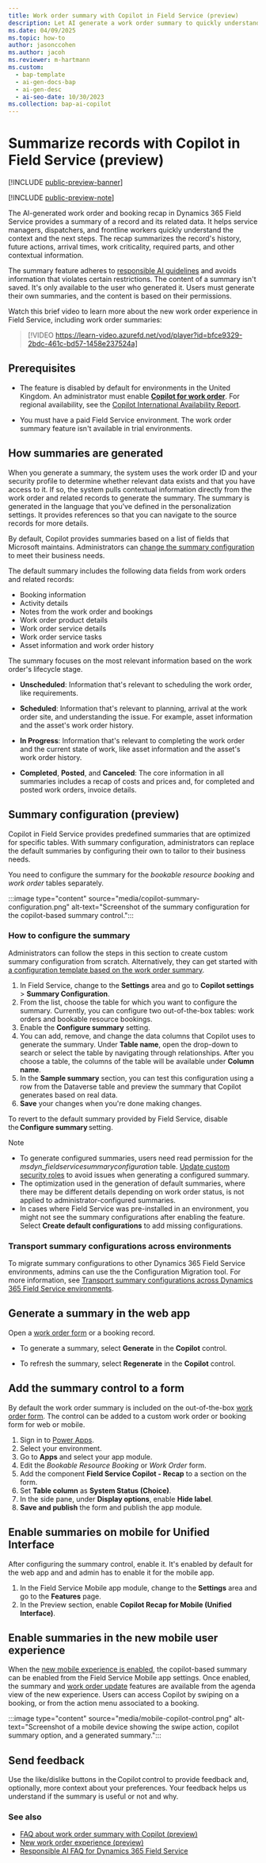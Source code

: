 ```yaml
---
title: Work order summary with Copilot in Field Service (preview)
description: Let AI generate a work order summary to quickly understand the state of a work order and get appropriate next steps.
ms.date: 04/09/2025
ms.topic: how-to
author: jasonccohen
ms.author: jacoh
ms.reviewer: m-hartmann
ms.custom:
  - bap-template
  - ai-gen-docs-bap
  - ai-gen-desc
  - ai-seo-date: 10/30/2023
ms.collection: bap-ai-copilot 
---
```


# Summarize records with Copilot in Field Service (preview)

[!INCLUDE [public-preview-banner](../includes/public-preview-banner.md)]

[!INCLUDE [public-preview-note](../includes/public-preview-note.md)]

The AI-generated work order and booking recap in Dynamics 365 Field Service provides a summary of a record and its related data. It helps service managers, dispatchers, and frontline workers quickly understand the context and the next steps. The recap summarizes the record's history, future actions, arrival times, work criticality, required parts, and other contextual information.

The summary feature adheres to [responsible AI guidelines](faqs-work-order-recap.md) and avoids information that violates certain restrictions. The content of a summary isn't saved. It's only available to the user who generated it. Users must generate their own summaries, and the content is based on their permissions.

Watch this brief video to learn more about the new work order experience in Field Service, including work order summaries:

> [!VIDEO https://learn-video.azurefd.net/vod/player?id=bfce9329-2bdc-461c-bd57-1458e237524a]

## Prerequisites

- The feature is disabled by default for environments in the United Kingdom. An administrator must enable [**Copilot for work order**](configure-default-settings.md#features-settings). For regional availability, see the [Copilot International Availability Report](https://releaseplans.microsoft.com/availability-reports/?report=copilotfeaturereport).

- You must have a paid Field Service environment. The work order summary feature isn't available in trial environments.

## How summaries are generated

When you generate a summary, the system uses the work order ID and your security profile to determine whether relevant data exists and that you have access to it. If so, the system pulls contextual information directly from the work order and related records to generate the summary. The summary is generated in the language that you've defined in the personalization settings. It provides references so that you can navigate to the source records for more details.

By default, Copilot provides summaries based on a list of fields that Microsoft maintains. Administrators can [change the summary configuration](#how-to-configure-the-summary) to meet their business needs.

The default summary includes the following data fields from work orders and related records:  

- Booking information
- Activity details
- Notes from the work order and bookings
- Work order product details
- Work order service details
- Work order service tasks
- Asset information and work order history

The summary focuses on the most relevant information based on the work order's lifecycle stage.

- **Unscheduled**: Information that's relevant to scheduling the work order, like requirements.

- **Scheduled**: Information that's relevant to planning, arrival at the work order site, and understanding the issue. For example, asset information and the asset's work order history.

- **In Progress**: Information that's relevant to completing the work order and the current state of work, like asset information and the asset's work order history.

- **Completed**, **Posted**, and **Canceled**: The core information in all summaries includes a recap of costs and prices and, for completed and posted work orders, invoice details.

## Summary configuration (preview)

Copilot in Field Service provides predefined summaries that are optimized for specific tables. With summary configuration, administrators can replace the default summaries by configuring their own to tailor to their business needs.

You need to configure the summary for the *bookable resource booking* and *work order* tables separately.

:::image type="content" source="media/copilot-summary-configuration.png" alt-text="Screenshot of the summary configuration for the copilot-based summary control.":::

### How to configure the summary

Administrators can follow the steps in this section to create custom summary configuration from scratch. Alternatively, they can get started with [a configuration template based on the work order summary](/dynamics365/guidance/resources/fs-work-order-summary-configuration-template).

1. In Field Service, change to the **Settings** area and go to **Copilot settings** > **Summary Configuration**.
1. From the list, choose the table for which you want to configure the summary. Currently, you can configure two out-of-the-box tables: work orders and bookable resource bookings.
1. Enable the **Configure summary** setting.
1. You can add, remove, and change the data columns that Copilot uses to generate the summary. Under **Table name**, open the drop-down to search or select the table by navigating through relationships. After you choose a table, the columns of the table will be available under **Column name**.
1. In the **Sample summary** section, you can test this configuration using a row from the Dataverse table and preview the summary that Copilot generates based on real data.
1. **Save** your changes when you're done making changes.

To revert to the default summary provided by Field Service, disable the **Configure summary** setting.

> [!NOTE]
>
> - To generate configured summaries, users need read permission for the *msdyn_fieldservicesummaryconfiguration* table. [Update custom security roles](/power-platform/admin/security-roles-privileges#table-privileges) to avoid issues when generating a configured summary.
> - The optimization used in the generation of default summaries, where there may be different details depending on work order status, is not applied to administrator-configured summaries.
> - In cases where Field Service was pre-installed in an environment, you might not see the summary configurations after enabling the feature. Select **Create default configurations** to add missing configurations.

### Transport summary configurations across environments

To migrate summary configurations to other Dynamics 365 Field Service environments, admins can use the the Configuration Migration tool. For more information, see [Transport summary configurations across Dynamics 365 Field Service environments](/dynamics365/guidance/resources/fs-transport-summary-configuration).

## Generate a summary in the web app

Open a [work order form](work-order-experience.md) or a booking record.

- To generate a summary, select **Generate** in the **Copilot** control.

- To refresh the summary, select **Regenerate** in the **Copilot** control.

## Add the summary control to a form

By default the work order summary is included on the out-of-the-box [work order form](work-order-experience.md). The control can be added to a custom work order or booking form for web or mobile.

1. Sign in to [Power Apps](https://make.powerapps.com).
1. Select your environment.
1. Go to **Apps** and select your app module.
1. Edit the *Bookable Resource Booking* or *Work Order* form.
1. Add the component **Field Service Copilot - Recap** to a section on the form.
1. Set **Table column** as **System Status (Choice)**.
1. In the side pane, under **Display options**, enable **Hide label**.
1. **Save and publish** the form and publish the app module.

## Enable summaries on mobile for Unified Interface

After configuring the summary control, enable it. It's enabled by default for the web app and and admin has to enable it for the mobile app.

1. In the Field Service Mobile app module, change to the **Settings** area and go to the **Features** page.
1. In the Preview section, enable **Copilot Recap for Mobile (Unified Interface)**.

## Enable summaries in the new mobile user experience

When the [new mobile experience is enabled](mobile/set-up-field-service-mobile.md#enable-the-new-mobile-user-experience), the copilot-based summary can be enabled from the Field Service Mobile app settings. Once enabled, the summary and [work order update](work-order-update.md) features are available from the agenda view of the new experience. Users can access Copilot by swiping on a booking, or from the action menu associated to a booking.

:::image type="content" source="media/mobile-copilot-control.png" alt-text="Screenshot of a mobile device showing the swipe action, copilot summary option, and a generated summary.":::

## Send feedback

Use the like/dislike buttons in the Copilot control to provide feedback and, optionally, more context about your preferences. Your feedback helps us understand if the summary is useful or not and why.

### See also

- [FAQ about work order summary with Copilot (preview)](faqs-work-order-recap.md)
- [New work order experience (preview)](work-order-experience.md)
- [Responsible AI FAQ for Dynamics 365 Field Service](responsible-ai-overview.md)
